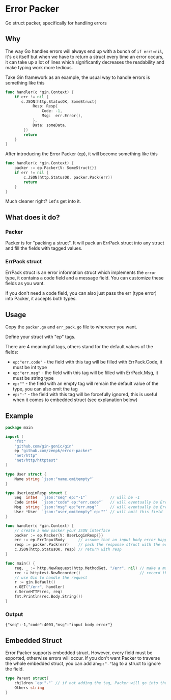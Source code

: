 # Error Packer

Go struct packer, specifically for handling errors

## Why

The way Go handles errors will always end up with a bunch of `if err!=nil`, it's ok itself but when we have to return a
struct every time an error occurs, it can take up a lot of lines which significantly decreases the readability and make
typing work more tedious.

Take Gin framework as an example, the usual way to handle errors is something like this

```go
func handler(c *gin.Context) {
    if err != nil {
       c.JSON(http.StatusOK, SomeStruct{
            Resp: Resp{
                Code: -1,
                Msg:  err.Error(),
            },
            Data: someData,
        })
        return
    }
}
```

After introducing the Error Packer (ep), it will become something like this

```go
func handler(c *gin.Context) {
    packer := ep.Packer{V: SomeStruct{}}
    if err != nil {
        c.JSON(http.StatusOK, packer.Pack(err))
        return
    }
}
```

Much cleaner right? Let's get into it.

## What does it do?

### Packer

Packer is for "packing a struct". It will pack an ErrPack struct into any struct and fill the fields with tagged values.

### ErrPack struct

ErrPack struct is an error information struct which implements the `error` type, it contains a code field and a message
field. You can customize these fields as you want.

If you don't need a code field, you can also just pass the err (type error) into Packer, it accepts both types.

## Usage

Copy the `packer.go` and `err_pack.go` file to wherever you want.

Define your struct with "ep" tags.

There are 4 meaningful tags, others stand for the default values of the fields:

- `ep:"err.code"` - the field with this tag will be filled with ErrPack.Code, it must be int type
- `ep:"err.msg"` - the field with this tag will be filled with ErrPack.Msg, it must be string type
- `ep:""` - the field with an empty tag will remain the default value of the type, you can also omit the tag
- `ep:"-"` - the field with this tag will be forcefully ignored, this is useful when it comes to embedded struct (see
  explanation below)

## Example

```go
package main

import (
    "fmt"
    "github.com/gin-gonic/gin"
    ep "github.com/zenpk/error-packer"
    "net/http"
    "net/http/httptest"
)

type User struct {
    Name string `json:"name,omitempty"`
}

type UserLoginResp struct {
    Seq  int64  `json:"seq" ep:"-1"`          // will be -1
    Code int64  `json:"code" ep:"err.code"`   // will eventually be ErrPack.Code
    Msg  string `json:"msg" ep:"err.msg"`     // will eventually be ErrPack.Msg
    User *User  `json:"user,omitempty" ep:""` // will omit this field
}

func handler(c *gin.Context) {
    // create a new packer your JSON interface
    packer := ep.Packer{V: UserLoginResp{}}
    err := ep.ErrInputBody      // assume that an input body error happened
    resp := packer.Pack(err)    // pack the response struct with the error
    c.JSON(http.StatusOK, resp) // return with resp
}

func main() {
    req, _ := http.NewRequest(http.MethodGet, "/err", nil) // make a mock request
    rec := httptest.NewRecorder()                          // record the mock request
    // use Gin to handle the request
    r := gin.Default()
    r.GET("/err", handler)
    r.ServeHTTP(rec, req)
    fmt.Println(rec.Body.String())
}
```

### Output

```text
{"seq":-1,"code":4003,"msg":"input body error"}
```

## Embedded Struct

Error Packer supports embedded struct. However, every field must be exported, otherwise errors will occur. If you don't
want Packer to traverse the whole embedded struct, you can add an`ep:"-"`tag to a struct to ignore the field.

```go
type Parent struct{
    children `ep:"-"` // if not adding the tag, Packer will go into the children struct which is not exported, and causing an error
    Others string
}
```
